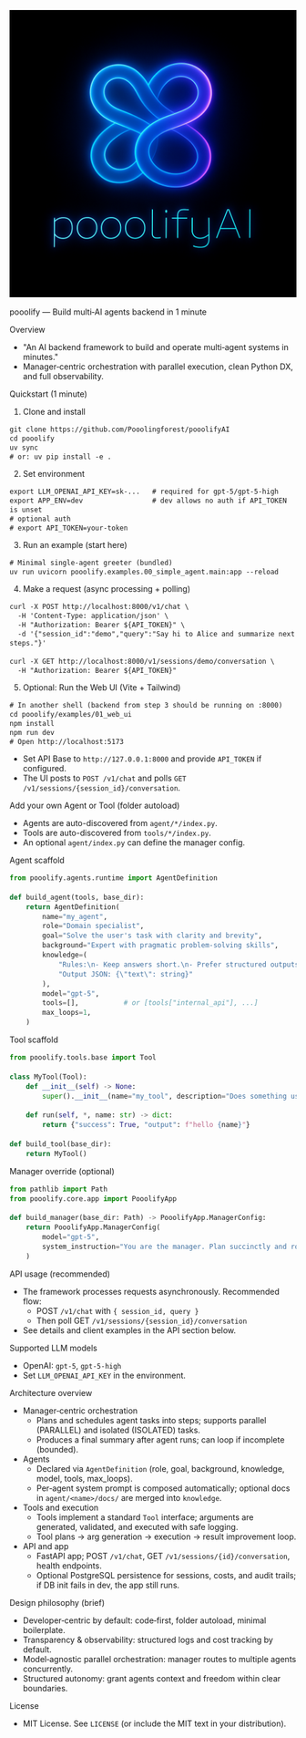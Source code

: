 ![pooolifyAI logo](docs/image/mainlogo.png)

pooolify — Build multi‑AI agents backend in 1 minute

Overview

- "An AI backend framework to build and operate multi‑agent systems in minutes."
- Manager‑centric orchestration with parallel execution, clean Python DX, and full observability.

Quickstart (1 minute)

1. Clone and install

```
git clone https://github.com/Pooolingforest/pooolifyAI
cd pooolify
uv sync
# or: uv pip install -e .
```

2. Set environment

```
export LLM_OPENAI_API_KEY=sk-...   # required for gpt-5/gpt-5-high
export APP_ENV=dev                 # dev allows no auth if API_TOKEN is unset
# optional auth
# export API_TOKEN=your-token
```

3. Run an example (start here)

```
# Minimal single-agent greeter (bundled)
uv run uvicorn pooolify.examples.00_simple_agent.main:app --reload
```

4. Make a request (async processing + polling)

```
curl -X POST http://localhost:8000/v1/chat \
  -H 'Content-Type: application/json' \
  -H "Authorization: Bearer ${API_TOKEN}" \
  -d '{"session_id":"demo","query":"Say hi to Alice and summarize next steps."}'

curl -X GET http://localhost:8000/v1/sessions/demo/conversation \
  -H "Authorization: Bearer ${API_TOKEN}"
```

5. Optional: Run the Web UI (Vite + Tailwind)

```
# In another shell (backend from step 3 should be running on :8000)
cd pooolify/examples/01_web_ui
npm install
npm run dev
# Open http://localhost:5173
```

- Set API Base to `http://127.0.0.1:8000` and provide `API_TOKEN` if configured.
- The UI posts to `POST /v1/chat` and polls `GET /v1/sessions/{session_id}/conversation`.

Add your own Agent or Tool (folder autoload)

- Agents are auto-discovered from `agent/*/index.py`.
- Tools are auto-discovered from `tools/*/index.py`.
- An optional `agent/index.py` can define the manager config.

Agent scaffold

```python
from pooolify.agents.runtime import AgentDefinition

def build_agent(tools, base_dir):
    return AgentDefinition(
        name="my_agent",
        role="Domain specialist",
        goal="Solve the user's task with clarity and brevity",
        background="Expert with pragmatic problem-solving skills",
        knowledge=(
            "Rules:\n- Keep answers short.\n- Prefer structured outputs.\n"
            "Output JSON: {\"text\": string}"
        ),
        model="gpt-5",
        tools=[],           # or [tools["internal_api"], ...]
        max_loops=1,
    )
```

Tool scaffold

```python
from pooolify.tools.base import Tool

class MyTool(Tool):
    def __init__(self) -> None:
        super().__init__(name="my_tool", description="Does something useful")

    def run(self, *, name: str) -> dict:
        return {"success": True, "output": f"hello {name}"}

def build_tool(base_dir):
    return MyTool()
```

Manager override (optional)

```python
from pathlib import Path
from pooolify.core.app import PooolifyApp

def build_manager(base_dir: Path) -> PooolifyApp.ManagerConfig:
    return PooolifyApp.ManagerConfig(
        model="gpt-5",
        system_instruction="You are the manager. Plan succinctly and route to the right agent(s).",
    )
```

API usage (recommended)

- The framework processes requests asynchronously. Recommended flow:
  - POST `/v1/chat` with `{ session_id, query }`
  - Then poll GET `/v1/sessions/{session_id}/conversation`
- See details and client examples in the API section below.

Supported LLM models

- OpenAI: `gpt-5`, `gpt-5-high`
- Set `LLM_OPENAI_API_KEY` in the environment.

Architecture overview

- Manager‑centric orchestration
  - Plans and schedules agent tasks into steps; supports parallel (PARALLEL) and isolated (ISOLATED) tasks.
  - Produces a final summary after agent runs; can loop if incomplete (bounded).
- Agents
  - Declared via `AgentDefinition` (role, goal, background, knowledge, model, tools, max_loops).
  - Per‑agent system prompt is composed automatically; optional docs in `agent/<name>/docs/` are merged into `knowledge`.
- Tools and execution
  - Tools implement a standard `Tool` interface; arguments are generated, validated, and executed with safe logging.
  - Tool plans -> arg generation -> execution -> result improvement loop.
- API and app
  - FastAPI app; POST `/v1/chat`, GET `/v1/sessions/{id}/conversation`, health endpoints.
  - Optional PostgreSQL persistence for sessions, costs, and audit trails; if DB init fails in dev, the app still runs.

Design philosophy (brief)

- Developer‑centric by default: code‑first, folder autoload, minimal boilerplate.
- Transparency & observability: structured logs and cost tracking by default.
- Model‑agnostic parallel orchestration: manager routes to multiple agents concurrently.
- Structured autonomy: grant agents context and freedom within clear boundaries.

License

- MIT License. See `LICENSE` (or include the MIT text in your distribution).
